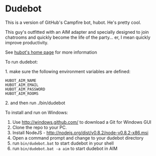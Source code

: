 # Dudebot

This is a version of GitHub's Campfire bot, hubot. He's pretty cool.

This guy's outfitted with an AIM adapter and specially designed to join
chatrooms and quickly become the life of the party... er, I mean quickly
improve productivity.

See [hubot's home page][hubot] for more information

[hubot]: https://github.com/github/hubot/wiki

To run dudebot:

1\. make sure the following environment variables are defined:

    HUBOT_AIM_NAME
    HUBOT_AIM_EMAIL
    HUBOT_AIM_PASSWORD
    HUBOT_AIM_ROOMS

2\. and then run ./bin/dudebot


To install and run on Windows:
1. Use http://windows.github.com/ to download a Git for Windows GUI
2. Clone the repo to your PC.
3. Install NodeJS - http://nodejs.org/dist/v0.8.2/node-v0.8.2-x86.msi
4. Open a command prompt and change to your dudebot directory
5. run `bin/dudebot.bat` to start dudebot in your shell
6. run `bin/dudebot.bat -a aim` to start dudebot in AIM

